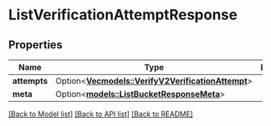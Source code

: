 # ListVerificationAttemptResponse

## Properties

Name | Type | Description | Notes
------------ | ------------- | ------------- | -------------
**attempts** | Option<[**Vec<models::VerifyV2VerificationAttempt>**](verify.v2.verification_attempt.md)> |  | [optional]
**meta** | Option<[**models::ListBucketResponseMeta**](ListBucketResponse_meta.md)> |  | [optional]

[[Back to Model list]](../README.md#documentation-for-models) [[Back to API list]](../README.md#documentation-for-api-endpoints) [[Back to README]](../README.md)



